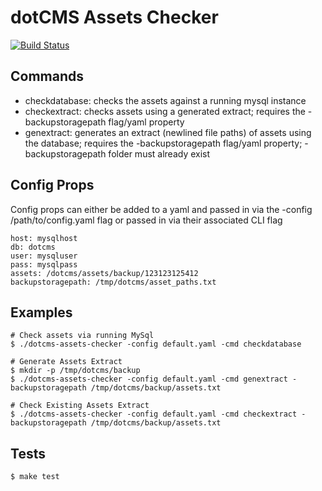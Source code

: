 # dotCMS Assets Checker

[![Build Status](https://drone.io/github.com/BancVue/dotcms-asset-checker/status.png)](https://drone.io/github.com/BancVue/dotcms-asset-checker/latest)

Commands
--------

- checkdatabase: checks the assets against a running mysql instance
- checkextract: checks assets using a generated extract; requires the -backupstoragepath flag/yaml property
- genextract: generates an extract (newlined file paths) of assets using the database; requires the -backupstoragepath flag/yaml property; -backupstoragepath folder must already exist

Config Props
------------
Config props can either be added to a yaml and passed in via the -config /path/to/config.yaml flag or passed in via their associated CLI flag

	host: mysqlhost
	db: dotcms
	user: mysqluser
	pass: mysqlpass
	assets: /dotcms/assets/backup/123123125412
	backupstoragepath: /tmp/dotcms/asset_paths.txt

Examples
--------

	# Check assets via running MySql
	$ ./dotcms-assets-checker -config default.yaml -cmd checkdatabase

	# Generate Assets Extract
	$ mkdir -p /tmp/dotcms/backup
	$ ./dotcms-assets-checker -config default.yaml -cmd genextract -backupstoragepath /tmp/dotcms/backup/assets.txt

	# Check Existing Assets Extract
	$ ./dotcms-assets-checker -config default.yaml -cmd checkextract -backupstoragepath /tmp/dotcms/backup/assets.txt


Tests
-----

	$ make test
